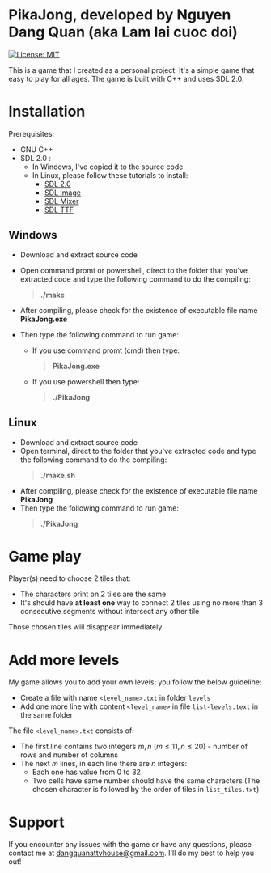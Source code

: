 # PikaJong, developed by Nguyen Dang Quan (aka Lam lai cuoc doi)
[![License: MIT](https://img.shields.io/badge/License-MIT-yellow.svg)](https://opensource.org/licenses/MIT)

This is a game that I created as a personal project. It's a simple game that easy to play for all ages. The game is built with C++ and uses SDL 2.0.


# Installation

Prerequisites:
- GNU C++
- SDL 2.0 :
    - In Windows, I've copied it to the source code
    - In Linux, please follow these tutorials to install:
        - [SDL 2.0](https://lazyfoo.net/tutorials/SDL/01_hello_SDL/linux/index.php)
        - [SDL Image](https://lazyfoo.net/tutorials/SDL/06_extension_libraries_and_loading_other_image_formats/linux/index.php)
        - [SDL Mixer](https://lazyfoo.net/tutorials/SDL/21_sound_effects_and_music/index.php)
        - [SDL TTF](https://lazyfoo.net/tutorials/SDL/16_true_type_fonts/index.php)

## Windows

- Download and extract source code
- Open command promt or powershell, direct to the folder that you've extracted code and type the following command to do the compiling:

    >**./make**
- After compiling, please check for the existence of executable file name **PikaJong.exe**
- Then type the following command to run game:
    - If you use command promt (cmd) then type:
        >**PikaJong.exe**
    - If you use powershell then type:
        >**./PikaJong**

## Linux
- Download and extract source code
- Open terminal, direct to the folder that you've extracted code and type the following command to do the compiling:
    >**./make.sh**
- After compiling, please check for the existence of executable file name **PikaJong**
- Then type the following command to run game:
    >**./PikaJong**
# Game play

Player(s) need to choose 2 tiles that:
- The characters print on 2 tiles are the same
- It's should have **at least one** way to connect 2 tiles using no more than 3 consecutive segments without intersect any other tile

Those chosen tiles will disappear immediately

# Add more levels

My game allows you to add your own levels; you follow the below guideline:
- Create a file with name `<level_name>.txt` in folder `levels`
- Add one more line with content `<level_name>` in file `list-levels.text` in the same folder

The file `<level_name>.txt` consists of:
- The first line contains two integers $m, n$ ($m\le 11, n\le 20$) - number of rows and number of columns
- The next $m$ lines, in each line there are $n$ integers:
    - Each one has value from $0$ to $32$
    - Two cells have same number should have the same characters (The chosen character is followed by the order of tiles in `list_tiles.txt`)

# Support

If you encounter any issues with the game or have any questions, please contact me at <dangquanattvhouse@gmail.com>. I'll do my best to help you out!